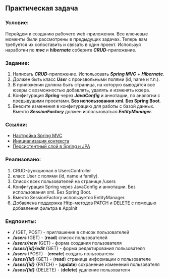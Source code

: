## Практическая задача
### Условие:
Перейдем к созданию рабочего web-приложения. Все ключевые моменты были рассмотрены в предыдущих задачах. Теперь вам требуется их сопоставить и связать в один проект.
Используя наработки по ***mvc*** и ***hibernate*** соберите ***CRUD***-приложение.

### Задание:
1. Написать ***CRUD***-приложение. Использовать ***Spring MVC*** + ***Hibernate***.
2. Должен быть класс ***User*** с произвольными полями (id, name и т.п.).
3. В приложении должна быть страница, на которую выводятся все юзеры с возможностью добавлять, удалять и изменять юзера.
4. Конфигурация ***Spring*** через ***JavaConfig*** и аннотации, по аналогии с предыдущими проектами. **Без использования xml. Без Spring Boot**.
5. Внесите изменения в конфигурацию для работы с базой данных. Вместо ***SessionFactory*** должен использоваться ***EntityManager***.
### Ссылки:
- [Настройка Spring MVC](https://java-master.com/spring-mvs-настройка-без-xml-web-xml/)
- [Инициализация контекста](https://habr.com/ru/post/222579/)
- [Персистентный слой в Spring и JPA](https://www.baeldung.com/the-persistence-layer-with-spring-and-jpa)

### Реализовано:
1. CRUD-функционал в UsersController
2. класс User с полями (id, name и family).
3. Список всех пользователей на странице /users
4. Конфигурация Spring через JavaConfig и аннотации. Без использования xml. Без Spring Boot.
5. Вместо SessionFactory используется EntityManager.
6. Добавлена поддержка Http-методов PATCH и DELETE с помощью добавления фильтра в AppInit

### Ендпоинты:
- ***/*** (GET, POST) - приглашение в список пользователей
- ***/users*** (GET) - (**read**) список пользователей
- ***/users/new*** (GET) - форма создания пользователя
- ***/uses/{id}/edit*** {GET} - форма редактирования пользователя
- ***/users*** (POST) - (**create**) создать пользователя
- ***/uses/{id}*** {GET} - (**read**) страница информации о пользователе
- ***/uses/{id}*** {PATCH} - (**update**) сохранение изменений пользователя
- ***/uses/{id}*** {DELETE} - (**delete**) удаление пользователя
